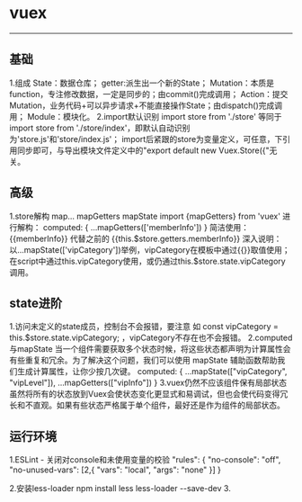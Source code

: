 # vuex
------------------------------
## 基础
1.组成
 State：数据仓库；
 getter:派生出一个新的State；
 Mutation：本质是function，专注修改数据，一定是同步的；由commit()完成调用；
 Action：提交Mutation，业务代码+可以异步请求+不能直接操作State；由dispatch()完成调用；
 Module：模块化。
2.import默认识别
 import store from './store' 等同于 import store from './store/index'，即默认自动识别为'store.js'和'store/index.js'；
 import后紧跟的store为变量定义，可任意，下引用同步即可，与导出模块文件定义中的"export default new Vuex.Store({"无关。

 
## 高级
1.store解构 map...  mapGetters mapState
 import {mapGetters} from 'vuex'
 进行解构：
 computed: {
	 ...mapGetters(['memberInfo'])
 }
 简洁使用：
 {{memberInfo}} 代替之前的 {{this.$store.getters.memberInfo}}
 深入说明：
 以...mapState(['vipCategory'])举例，vipCategory在模板中通过{{}}取值使用；在script中通过this.vipCategory使用，或仍通过this.$store.state.vipCategory调用。

## state进阶
1.访问未定义的state成员，控制台不会报错，要注意
 如 const vipCategory = this.$store.state.vipCategory; ，vipCategory不存在也不会报错。
2.computed与mapState
 当一个组件需要获取多个状态时候，将这些状态都声明为计算属性会有些重复和冗余。为了解决这个问题，我们可以使用 mapState 辅助函数帮助我们生成计算属性，让你少按几次键。
 computed: {
    ...mapState(["vipCategory", "vipLevel"]),
    ...mapGetters(["vipInfo"])
 }
3.vuex仍然不应该组件保有局部状态
 虽然将所有的状态放到Vuex会使状态变化更显式和易调试，但也会使代码变得冗长和不直观。如果有些状态严格属于单个组件，最好还是作为组件的局部状态。

## 运行环境
1.ESLint - 关闭对console和未使用变量的校验
 "rules": {
       "no-console": "off",
       "no-unused-vars": [2,{
         "vars": "local", 
         "args": "none"
       }]
     }

2.安装less-loader
 npm install less less-loader --save-dev
3.
 
